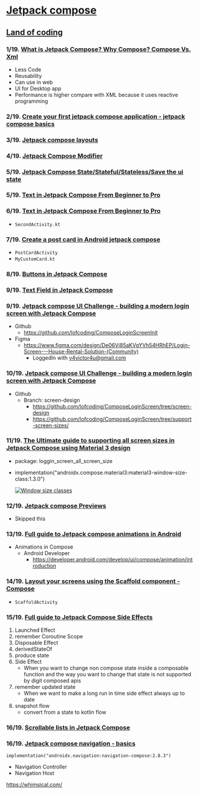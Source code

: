 # [Jetpack compose](https://www.youtube.com/playlist?list=PLzZEuVaFb9Ezi6LVAuEgzENCj8-032m_o)

## [Land of coding](https://www.youtube.com/@Landofcoding)

### 1/19. [What is Jetpack Compose? Why Compose? Compose Vs. Xml](https://youtu.be/k02U6T1qn_Y?si=qcID3cjO5Ok89c5S)
* Less Code
* Reusability
* Can use in web 
* UI for Desktop app
* Performance is higher compare with XML because it uses reactive programming


### 2/19. [Create your first jetpack compose application - jetpack compose basics](https://youtu.be/iEsa0M1-l6A?si=rKoSLqf_OKZ35E-K)


### 3/19. [Jetpack compose layouts](https://youtu.be/asxCEOl27Io?si=SODNTsZzXsSol7Yz)


### 4/19. [Jetpack Compose Modifier](https://youtu.be/vM0XhUOhnVI?si=K5EDJzXCFfWwKXeF)


### 5/19. [Jetpack Compose State/Stateful/Stateless/Save the ui state](https://youtu.be/zTTRV-_Ubkg?si=dXfDh7BQYIV7Xpa_)


### 5/19. [Text in Jetpack Compose From Beginner to Pro](https://youtu.be/mfNCRRY-uho?si=Z8sssB_69Jc2daB3)


### 6/19. [Text in Jetpack Compose From Beginner to Pro](https://youtu.be/mfNCRRY-uho?si=bUCRSRmJTMnR_6t9)

* `SecondActivity.kt`

### 7/19. [Create a post card in Android jetpack compose](https://youtu.be/KZGIouqkInY?si=d5o-fgmXu-AtdFKr)

* `PostCardActivity`
* `MyCustomCard.kt`

### 8/19. [Buttons in Jetpack Compose](https://youtu.be/Xx3s7YReM1M?si=rpBltzDq8JditwLB)

### 9/19. [Text Field in Jetpack Compose](https://youtu.be/4ksqf9B1lC4?si=lBO4To2gU_9wbrLB)


### 9/19. [Jetpack compose UI Challenge - building a modern login screen with Jetpack Compose](https://youtu.be/TCBAWdwupjU?si=j7ChB4JmhcutWLP5)


* Github
  * https://github.com/lofcoding/ComposeLoginScreenInit
* Figma
  * https://www.figma.com/design/De06Vj85aKVpYVh54HRhEP/Login-Screen---House-Rental-Solution-(Community)
    * LoggedIn with v4victor4u@gmail.com


### 10/19. [Jetpack compose UI Challenge - building a modern login screen with Jetpack Compose](https://youtu.be/TCBAWdwupjU?si=WYFbdPbqofMeY1l8)

* Github
  * Branch: screen-design
    * https://github.com/lofcoding/ComposeLoginScreen/tree/screen-design
    * https://github.com/lofcoding/ComposeLoginScreen/tree/support-screen-sizes/


### 11/19. [The Ultimate guide to supporting all screen sizes in Jetpack Compose using Material 3 design](https://youtu.be/Dj_X-RKL-c0?si=JVQVRiFbFOm3KonW)

* package: loggin_screen_all_screen_size
* implementation("androidx.compose.material3:material3-window-size-class:1.3.0")
  
  [![Window size classes](https://developer.android.com/static/develop/ui/compose/images/layouts/adaptive/window-size-classes/window_size_classes_width.png)](https://developer.android.com/develop/ui/compose/layouts/adaptive/window-size-classes)

### 12/19. [Jetpack compose Previews](https://youtu.be/EceFM3Ocv4Y?si=e68Gn3o6PogeFa77)
* Skipped this


### 13/19. [Full guide to Jetpack compose animations in Android](https://youtu.be/wLmVyXl4Now?si=CMkovKCKgzk4Yd0Q)
* Animations in Compose
  * Android Developer
    * https://developer.android.com/develop/ui/compose/animation/introduction


### 14/19. [Layout your screens using the Scaffold component - Compose](https://youtu.be/7SldQzpkO1o?si=YUdKwdAk_Gn4hC2E)

* `ScaffoldActivity`


### 15/19. [Full guide to Jetpack Compose Side Effects](https://youtu.be/mGpax3Y5B7E?si=Mx_TCIPgb-CPH5HY)

1. Launched Effect
2. remember Coroutine Scope
3. Disposable Effect
4. derivedStateOf
5. produce state
6. Side Effect
   * When you want to change non compose state inside a composable function and the way you want to change that state is not supported by digit composed apis
7. remember updated state
   * When we want to make a long run in time side effect always up to date
8. snapshot flow
   * convert from a state to kotlin flow


### 16/19. [Scrollable lists in Jetpack Compose](https://youtu.be/9ybBOUavglQ?si=jE7k5oFeCSw1aAPh)


### 16/19. [Jetpack compose navigation - basics](https://youtu.be/aCXofs2Zejk?si=C1-wUVxgUOtcGkmt)

`implementation("androidx.navigation:navigation-compose:2.8.3")`

* Navigation Controller
* Navigation Host


https://whimsical.com/
